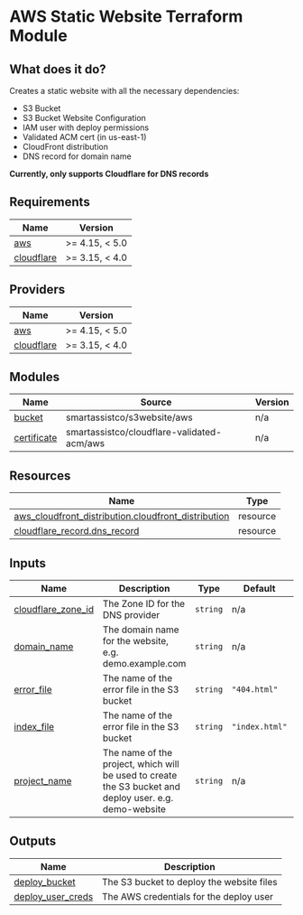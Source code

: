 <!-- BEGIN_TF_DOCS -->
# AWS Static Website Terraform Module

## What does it do?

Creates a static website with all the necessary dependencies:

- S3 Bucket
- S3 Bucket Website Configuration
- IAM user with deploy permissions
- Validated ACM cert (in us-east-1)
- CloudFront distribution
- DNS record for domain name

**Currently, only supports Cloudflare for DNS records**

## Requirements

| Name | Version |
|------|---------|
| <a name="requirement_aws"></a> [aws](#requirement\_aws) | >= 4.15, < 5.0 |
| <a name="requirement_cloudflare"></a> [cloudflare](#requirement\_cloudflare) | >= 3.15, < 4.0 |

## Providers

| Name | Version |
|------|---------|
| <a name="provider_aws"></a> [aws](#provider\_aws) | >= 4.15, < 5.0 |
| <a name="provider_cloudflare"></a> [cloudflare](#provider\_cloudflare) | >= 3.15, < 4.0 |

## Modules

| Name | Source | Version |
|------|--------|---------|
| <a name="module_bucket"></a> [bucket](#module\_bucket) | smartassistco/s3website/aws | n/a |
| <a name="module_certificate"></a> [certificate](#module\_certificate) | smartassistco/cloudflare-validated-acm/aws | n/a |

## Resources

| Name | Type |
|------|------|
| [aws_cloudfront_distribution.cloudfront_distribution](https://registry.terraform.io/providers/hashicorp/aws/latest/docs/resources/cloudfront_distribution) | resource |
| [cloudflare_record.dns_record](https://registry.terraform.io/providers/cloudflare/cloudflare/latest/docs/resources/record) | resource |

## Inputs

| Name | Description | Type | Default | Required |
|------|-------------|------|---------|:--------:|
| <a name="input_cloudflare_zone_id"></a> [cloudflare\_zone\_id](#input\_cloudflare\_zone\_id) | The Zone ID for the DNS provider | `string` | n/a | yes |
| <a name="input_domain_name"></a> [domain\_name](#input\_domain\_name) | The domain name for the website, e.g. demo.example.com | `string` | n/a | yes |
| <a name="input_error_file"></a> [error\_file](#input\_error\_file) | The name of the error file in the S3 bucket | `string` | `"404.html"` | no |
| <a name="input_index_file"></a> [index\_file](#input\_index\_file) | The name of the error file in the S3 bucket | `string` | `"index.html"` | no |
| <a name="input_project_name"></a> [project\_name](#input\_project\_name) | The name of the project, which will be used to create the S3 bucket and deploy user. e.g. demo-website | `string` | n/a | yes |

## Outputs

| Name | Description |
|------|-------------|
| <a name="output_deploy_bucket"></a> [deploy\_bucket](#output\_deploy\_bucket) | The S3 bucket to deploy the website files |
| <a name="output_deploy_user_creds"></a> [deploy\_user\_creds](#output\_deploy\_user\_creds) | The AWS credentials for the deploy user |
<!-- END_TF_DOCS -->